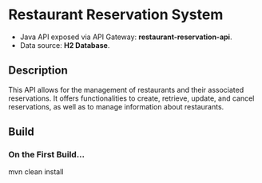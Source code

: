 # Restaurant Reservation System

- Java API exposed via API Gateway: **restaurant-reservation-api**.
- Data source: **H2 Database**.

## Description

This API allows for the management of restaurants and their associated reservations. It offers functionalities to create, retrieve, update, and cancel reservations, as well as to manage information about restaurants.



## Build
### On the First Build...

mvn clean install